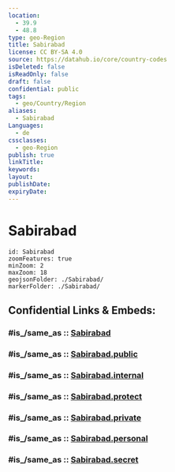 ```yaml
---
location:
  - 39.9
  - 48.8
type: geo-Region
title: Sabirabad
license: CC BY-SA 4.0
source: https://datahub.io/core/country-codes
isDeleted: false
isReadOnly: false
draft: false
confidential: public
tags:
  - geo/Country/Region
aliases:
  - Sabirabad
Languages:
  - de
cssclasses:
  - geo-Region
publish: true
linkTitle:
keywords:
layout:
publishDate:
expiryDate:
---
```


# Sabirabad

```leaflet
id: Sabirabad
zoomFeatures: true 
minZoom: 2 
maxZoom: 18
geojsonFolder: ./Sabirabad/
markerFolder: ./Sabirabad/
```


## Confidential Links & Embeds: 

### #is_/same_as :: [Sabirabad](/_Standards/Earth/Continent/Asia/Asia~North~West/Azerbaijan/Regions~Azerbaijan/Aran/counties~Aran/Sabirabad.md) 

### #is_/same_as :: [Sabirabad.public](/_public/Earth/Continent/Asia/Asia~North~West/Azerbaijan/Regions~Azerbaijan/Aran/counties~Aran/Sabirabad.public.md) 

### #is_/same_as :: [Sabirabad.internal](/_internal/Earth/Continent/Asia/Asia~North~West/Azerbaijan/Regions~Azerbaijan/Aran/counties~Aran/Sabirabad.internal.md) 

### #is_/same_as :: [Sabirabad.protect](/_protect/Earth/Continent/Asia/Asia~North~West/Azerbaijan/Regions~Azerbaijan/Aran/counties~Aran/Sabirabad.protect.md) 

### #is_/same_as :: [Sabirabad.private](/_private/Earth/Continent/Asia/Asia~North~West/Azerbaijan/Regions~Azerbaijan/Aran/counties~Aran/Sabirabad.private.md) 

### #is_/same_as :: [Sabirabad.personal](/_personal/Earth/Continent/Asia/Asia~North~West/Azerbaijan/Regions~Azerbaijan/Aran/counties~Aran/Sabirabad.personal.md) 

### #is_/same_as :: [Sabirabad.secret](/_secret/Earth/Continent/Asia/Asia~North~West/Azerbaijan/Regions~Azerbaijan/Aran/counties~Aran/Sabirabad.secret.md)

